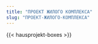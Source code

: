 ```yaml
---
title: "ПРОЕКТ ЖИЛОГО КОМПЛЕКСА"
slug: "ПРОЕКТ-ЖИЛОГО-КОМПЛЕКСА"
---
```


{{< hausprojekt-boxes >}}
